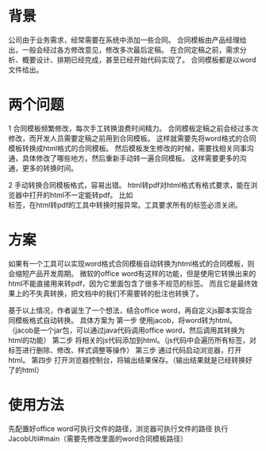 # 背景
公司由于业务需求，经常需要在系统中添加一些合同。
合同模板由产品经理给出，一般会经过各方修改意见，修改多次最后定稿。
在合同定稿之前，需求分析、概要设计、排期已经完成，甚至已经开始代码实现了。
合同模板都是以word文件给出。

# 两个问题
1 合同模板频繁修改，每次手工转换浪费时间精力。
合同模板定稿之前会经过多次修改，而开发人员需要定稿之前用到合同模板。
这样就需要先将word格式的合同模板转换成html格式的合同模板。
然后模板发生修改的时候，需要找相关同事沟通，具体修改了哪些地方。然后重新手动转一遍合同模板。
这样需要更多的沟通，更多的转换时间。

2 手动转换合同模板格式，容易出错。
html转pdf对html格式有格式要求，能在浏览器中打开的html不一定能转pdf。
比如<br>标签，在html转pdf的工具中转换时报异常。工具要求所有的标签必须关闭。

# 方案
如果有一个工具可以实现word格式合同模板自动转换为html格式的合同模板，则会缩短产品开发周期。
微软的office word有这样的功能，但是使用它转换出来的html不能直接用来转pdf，因为它里面包含了很多不规范的标签。
而且它是最终效果上的不失真转换，把文档中的我们不需要转的批注也转换了。

基于以上情况，作者诞生了一个想法，结合office word，再自定义js脚本实现合同模板格式自动转换。
具体方案为
    第一步 使用jacob，将word转为html。
（jacob是一个jar包，可以通过java代码调用office word，然后调用其转换为html的功能）
    第二步 将相关的js代码添加到html。（js代码中会遍历所有标签，对标签进行删除、修改、样式调整等操作）
    第三步 通过代码启动浏览器，打开html。
    第四步 打开浏览器控制台，将输出结果保存。（输出结果就是已经转换好了的html）

# 使用方法
先配置好office word可执行文件的路径，浏览器可执行文件的路径
执行JacobUtil#main（需要先修改里面的word合同模板路径）

